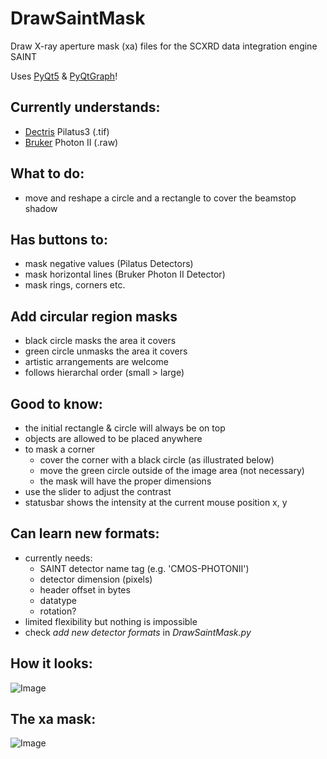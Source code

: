 # DrawSaintMask
 Draw X-ray aperture mask (xa) files for the SCXRD data integration engine SAINT
 
 Uses [PyQt5](https://www.riverbankcomputing.com/static/Docs/PyQt5/) & [PyQtGraph](https://www.pyqtgraph.org/)!
 
 ## Currently understands:
  - [Dectris](https://www.dectris.com/detectors/x-ray-detectors/pilatus3/) Pilatus3 (.tif)
  - [Bruker](https://www.bruker.com/en/products-and-solutions/diffractometers-and-scattering-systems/single-crystal-x-ray-diffractometers/sc-xrd-components/detectors.html) Photon II (.raw)
 
 ## What to do:
 - move and reshape a circle and a rectangle to cover the beamstop shadow
  
 ## Has buttons to:
 - mask negative values (Pilatus Detectors)
 - mask horizontal lines (Bruker Photon II Detector)
 - mask rings, corners etc.
 
 ## Add circular region masks
   - black circle masks the area it covers
   - green circle unmasks the area it covers
   - artistic arrangements are welcome
   - follows hierarchal order (small > large)
 
 ## Good to know:
 - the initial rectangle & circle will always be on top
 - objects are allowed to be placed anywhere
 - to mask a corner
   - cover the corner with a black circle (as illustrated below)
   - move the green circle outside of the image area (not necessary)
   - the mask will have the proper dimensions
 - use the slider to adjust the contrast
 - statusbar shows the intensity at the current mouse position x, y
 
 ## Can learn new formats:
  - currently needs:
    - SAINT detector name tag (e.g. 'CMOS-PHOTONII')
    - detector dimension (pixels)
    - header offset in bytes
    - datatype
    - rotation?
  - limited flexibility but nothing is impossible
  - check _add new detector formats_ in _DrawSaintMask.py_
 
 ## How it looks:
![Image](../main/assets/DrawSaintMask.png)

 ## The xa mask:
![Image](../main/assets/DrawSaintMask_xa.png)
